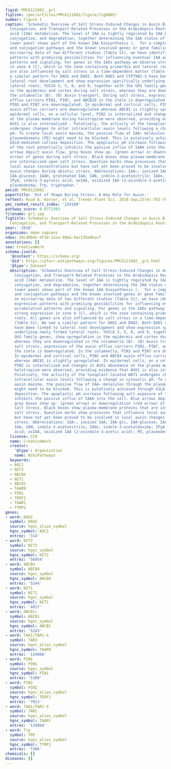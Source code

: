 ```yaml
---
figid: PMC6121082__gr1
figlink: /pmc/articles/PMC6121082/figure/fig0005/
number: Figure 1
caption: 'Schematic Overview of Salt Stress-Induced Changes in Auxin Biosynthesis,
  Conjugation, and Transport-Related Processes in the Arabidopsis Roots. (A) Indole-3-acetic
  acid (IAA) metabolism. The level of IAA is tightly regulated by IAA biosynthesis,
  conjugation, and degradation, together determining the IAA status of a cell. The
  lower panel shows part of the known IAA biosynthesis (,  for a complete overview)
  and conjugation pathways and the known involved genes or gene families. Based on
  microarray data of two different studies (Table S1), we have identified gene expression
  patterns with promising possibilities for influencing eventual IAA accumulation
  patterns and signaling. For genes in the IAOx pathway we observe strong expression
  in zone 4 (C), which is the zone containing primordia and lateral roots. All genes
  are also influenced by salt stress in a time-dependent matter (Table S1). We see
  a similar pattern for DAO1 and DAO2. Both DAO1 and CYP79B2-3 have been linked to
  lateral root development and show expression specifically underlying newly formed
  lateral roots. YUCCA 3, 5, 8, and 9, together with the GH3 family genes, show upregulation
  in the epidermis and cortex during salt stress, whereas they are downregulated in
  the columnella (B). (B) Auxin transport. During salt stress, expression of the auxin
  efflux carriers PIN1, PIN7, and ABCB19 in the stele is downregulated. In the columnella,
  PIN3 and PIN7 are downregulated. In epidermal and cortical cells, PIN2 and ABCB4
  auxin efflux carriers are downregulated whereas ABCB1 is slightly upregulated. In
  epidermal cells, on a cellular level, PIN2 is internalized and changes in AUX1 abundance
  at the plasma membrane during halotropism were observed, providing evidence that
  AUX1 is also internalized . Putatively, the activity of the tonoplast-located WAT1
  undergoes changes to alter intracellular auxin levels following a change in cytosolic
  pH. To create local auxin maxima, the passive flow of IAA− molecules through the
  plasmodesmata (PD) might need to be blocked. This is putatively achieved through
  GSL8-mediated callose deposition. The apoplastic pH increase following salt exposure
  of the root potentially inhibits the passive influx of IAAH into the cell. Blue
  arrows depict auxin flow, grey boxes show up- (green arrow) or downregulation (red
  arrow) of genes during salt stress. Black boxes show plasma-membrane proteins that
  are internalized upon salt stress. Question marks show processes that influence
  local auxin concentrations but have not yet been proved to be involved in local
  auxin changes during abiotic stress. Abbreviations: IAA−, ionized IAA; IAA-glc,
  IAA-glucose; IAAH, protonated IAA; IAN, indole-3-acetonitrile; IAOx, indole-3-acetaldoxime;
  IPyA, indole-3-pyruvic acid; oxIAA, oxidized IAA (2-oxindole-3-acetic acid); PD,
  plasmodesma; Trp, tryptophan.'
pmcid: PMC6121082
papertitle: 'Out of Shape During Stress: A Key Role for Auxin.'
reftext: Ruud A. Korver, et al. Trends Plant Sci. 2018 Sep;23(9):783-793.
pmc_ranked_result_index: '234188'
pathway_score: 0.8771303
filename: gr1.jpg
figtitle: Schematic Overview of Salt Stress-Induced Changes in Auxin Biosynthesis,
  Conjugation, and Transport-Related Processes in the Arabidopsis Roots
year: '2018'
organisms: Homo sapiens
ndex: 28cd8641-df10-11ea-99da-0ac135e8bacf
annotations: []
seo: CreativeWork
schema-jsonld:
  '@context': https://schema.org/
  '@id': https://pfocr.wikipathways.org/figures/PMC6121082__gr1.html
  '@type': Dataset
  description: 'Schematic Overview of Salt Stress-Induced Changes in Auxin Biosynthesis,
    Conjugation, and Transport-Related Processes in the Arabidopsis Roots. (A) Indole-3-acetic
    acid (IAA) metabolism. The level of IAA is tightly regulated by IAA biosynthesis,
    conjugation, and degradation, together determining the IAA status of a cell. The
    lower panel shows part of the known IAA biosynthesis (,  for a complete overview)
    and conjugation pathways and the known involved genes or gene families. Based
    on microarray data of two different studies (Table S1), we have identified gene
    expression patterns with promising possibilities for influencing eventual IAA
    accumulation patterns and signaling. For genes in the IAOx pathway we observe
    strong expression in zone 4 (C), which is the zone containing primordia and lateral
    roots. All genes are also influenced by salt stress in a time-dependent matter
    (Table S1). We see a similar pattern for DAO1 and DAO2. Both DAO1 and CYP79B2-3
    have been linked to lateral root development and show expression specifically
    underlying newly formed lateral roots. YUCCA 3, 5, 8, and 9, together with the
    GH3 family genes, show upregulation in the epidermis and cortex during salt stress,
    whereas they are downregulated in the columnella (B). (B) Auxin transport. During
    salt stress, expression of the auxin efflux carriers PIN1, PIN7, and ABCB19 in
    the stele is downregulated. In the columnella, PIN3 and PIN7 are downregulated.
    In epidermal and cortical cells, PIN2 and ABCB4 auxin efflux carriers are downregulated
    whereas ABCB1 is slightly upregulated. In epidermal cells, on a cellular level,
    PIN2 is internalized and changes in AUX1 abundance at the plasma membrane during
    halotropism were observed, providing evidence that AUX1 is also internalized .
    Putatively, the activity of the tonoplast-located WAT1 undergoes changes to alter
    intracellular auxin levels following a change in cytosolic pH. To create local
    auxin maxima, the passive flow of IAA− molecules through the plasmodesmata (PD)
    might need to be blocked. This is putatively achieved through GSL8-mediated callose
    deposition. The apoplastic pH increase following salt exposure of the root potentially
    inhibits the passive influx of IAAH into the cell. Blue arrows depict auxin flow,
    grey boxes show up- (green arrow) or downregulation (red arrow) of genes during
    salt stress. Black boxes show plasma-membrane proteins that are internalized upon
    salt stress. Question marks show processes that influence local auxin concentrations
    but have not yet been proved to be involved in local auxin changes during abiotic
    stress. Abbreviations: IAA−, ionized IAA; IAA-glc, IAA-glucose; IAAH, protonated
    IAA; IAN, indole-3-acetonitrile; IAOx, indole-3-acetaldoxime; IPyA, indole-3-pyruvic
    acid; oxIAA, oxidized IAA (2-oxindole-3-acetic acid); PD, plasmodesma; Trp, tryptophan.'
  license: CC0
  name: CreativeWork
  creator:
    '@type': Organization
    name: WikiPathways
  keywords:
  - AOC2
  - NIT2
  - ABCB4
  - NIT1
  - ABCB1
  - TAAR9
  - PIN1
  - TERF1
  - TAAR1
  - TYRP1
genes:
- word: DAO2
  symbol: DAO2
  source: hgnc_alias_symbol
  hgnc_symbol: AOC2
  entrez: '314'
- word: NIT2
  symbol: NIT2
  source: hgnc_symbol
  hgnc_symbol: NIT2
  entrez: '56954'
- word: ABCB4
  symbol: ABCB4
  source: hgnc_symbol
  hgnc_symbol: ABCB4
  entrez: '5244'
- word: NIT1
  symbol: NIT1
  source: hgnc_symbol
  hgnc_symbol: NIT1
  entrez: '4817'
- word: ABCB1↑
  symbol: ABCB1
  source: hgnc_symbol
  hgnc_symbol: ABCB1
  entrez: '5243'
- word: TAA1/TAR1-4
  symbol: TAR3
  source: hgnc_alias_symbol
  hgnc_symbol: TAAR9
  entrez: '134860'
- word: PIN1
  symbol: PIN1
  source: hgnc_symbol
  hgnc_symbol: PIN1
  entrez: '5300'
- word: PIN2
  symbol: PIN2
  source: hgnc_alias_symbol
  hgnc_symbol: TERF1
  entrez: '7013'
- word: TAA1/TAR1-4
  symbol: TAR1
  source: hgnc_alias_symbol
  hgnc_symbol: TAAR1
  entrez: '134864'
- word: Trp
  symbol: TRP
  source: hgnc_alias_symbol
  hgnc_symbol: TYRP1
  entrez: '7306'
chemicals: []
diseases: []
---
```

